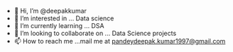 - 👋 Hi, I’m @deepakkumar
- 👀 I’m interested in ... Data science
- 🌱 I’m currently learning ... DSA 
- 💞️ I’m looking to collaborate on ... Data Science projects
- 📫 How to reach me ...mail me at pandeydeepak.kumar1997@gmail.com

<!---
deepakkumar1997/deepakkumar1997 is a ✨ special ✨ repository because its `README.md` (this file) appears on your GitHub profile.
You can click the Preview link to take a look at your changes.
--->
